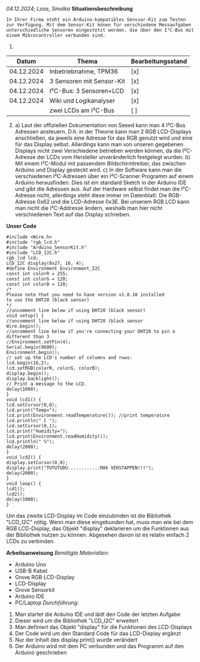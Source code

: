 *04.12.2024; Loos, Smolka*
**Situationsbeschreibung**

	In Ihrer Firma steht ein Arduino-kompatibles Senssor-Kit zum Testen zur Verfügung. Mit dem Sensor-Kit könen für verschiedene Messaufgaben unterschiedliche Sensoren eingestetzt werden, die über den I²C-Bus mit einem Mikrocontroller verbunden sind.

1)

| Datum      | Thema                     | Bearbeitungsstand |
| ---------- | ------------------------- | ----------------- |
| 04.12.2024 | Inbetriebnahme, TPM36     | [x]               |
| 04.12.2024 | 3 Sensoren mit Sensor-Kit | [x]               |
| 04.12.2024 | I²C-Bus: 3 Sensoren+LCD   | [x]               |
| 04.12.2024 | Wiki und Logikanalyser    | [x]               |
|            | zwei LCDs am I²C-Bus      | [ ]               |

2)
	a) Laut der offiziellen Dokumentation von Seeed kann man 4 I²C-Bus Adressen ansteuern. D.h. in der Theorie kann man 2 RGB LCD-Displays anschließen, da jeweils eine Adresse für das RGB genutzt wird und eine für das Display selbst. Allerdings kann man von unseren gegebenen Displays nicht zwei Verschiedene betrieben werden können, da die I²C-Adresse der LCDs vom Hersteller unveränderlich festgelegt wurden.
	b) Mit einem I²C-Modul mit passendem Bildschirmtreiber, das zwischen Arduino und Display gesteckt wird.
	c) In der Software kann man die verschiedenen I²C-Adressen über ein I²C-Scanner Programm auf einem Arduino herausfinden. Dies ist ein standard Sketch in der Arduino IDE und gibt die Adressen aus. Auf der Hardware selbst findet man die I²C-Adresse nicht, allerdings steht diese immer im Datenblatt: Die RGB-Adresse 0x62 und die LCD-Adresse 0x3E.
Bei unserem RGB LCD kann man nicht die I²C-Addresse ändern, weshalb man hier nicht verschiedenen Text auf das Display schreiben.


**Unser Code**

	#include <Wire.h>
	#include "rgb_lcd.h"
	#include "Arduino_SensorKit.h"
	#include "LCD_I2C.h"
	rgb_lcd lcd;
	LCD_I2C display(0x27, 16, 4);
	#define Environment Environment_I2C
	const int colorR = 255;
	const int colorG = 120;
	const int colorB = 120;
	/*
	Please note that you need to have version v1.0.10 installed
	to use the DHT20 (black sensor)
	*/
	//uncomment line below if using DHT20 (black sensor)
	void setup() {
	//uncomment line below if using DHT20 (black sensor
	Wire.begin();
	//uncomment line below if you're connecting your DHT20 to pin a different than 3
	//Environment.setPin(4);
	Serial.begin(9600);
	Environment.begin(); 
	// set up the LCD's number of columns and rows:
	lcd.begin(16,2);
	lcd.setRGB(colorR, colorG, colorB);
	display.begin();
	display.backlight();
	// Print a message to the LCD.
	delay(1000);
	}
	void lcd1() {
	lcd.setCursor(0,0);
	lcd.print("Temp=");
	lcd.print(Environment.readTemperature()); //print temperature
	lcd.println(" C ");
	lcd.setCursor(0,1);
	lcd.print("Humidity=");
	lcd.print(Environment.readHumidity());
	lcd.println(" %");
	delay(2000);
	}
	void lcd2() {
	display.setCursor(0,0);
	display.print("TUTUTUDU............MAX VERSTAPPEN!!!");
	delay(2000);
	}
	void loop() {
	lcd1();
	lcd2();
	delay(1000);
	}

Um das zweite LCD-Display im Code einzubinden ist die Bibliothek "LCD_I2C" nötig. Wenn man diese eingebunden hat, muss man wie bei dem RGB LCD-Display, das Objekt "display" deklarieren um die Funktionen aus der Bibliothek nutzen zu können. Abgesehen davon ist es relativ einfach 2 LCDs zu verbinden. 

**Arbeitsanweisung**
*Benötigte Materialien:*
- Arduino Uno
- USB-B Kabel
- Grove RGB LCD-Display
- LCD-Display
- Grove Sensorkit
- Arduino IDE
- PC/Laptop
*Durchführung:*
1) Man startet die Arduino IDE und lädt den Code der letzten Aufgabe
2) Dieser wird um die Bibliothek "LCD_I2C" erweitert
3) Man definiert das Objekt "display" für die Funktionen des LCD-Displays
4) Der Code wird um den Standard Code für das LCD-Display ergänzt
5) Nur der Inhalt des display.print() wurde verändert
6) Der Arduino wird mit dem PC verbunden und das Programm auf den Arduino geschrieben